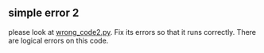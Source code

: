 

## simple error 2

please look at [wrong_code2.py](error-fixing-codes/wrong_code2.py). Fix its errors so that it runs correctly. There are logical errors on this code.
